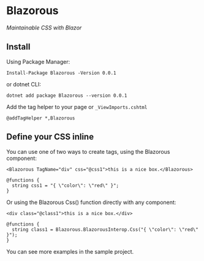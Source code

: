# Blazorous

*Maintainable CSS with Blazor*

## Install

Using Package Manager:
```
Install-Package Blazorous -Version 0.0.1
```

or dotnet CLI:
```
dotnet add package Blazorous --version 0.0.1
```

Add the tag helper to your page or `_ViewImports.cshtml`

```
@addTagHelper *,Blazorous
```


## Define your CSS inline

You can use one of two ways to create tags, using the Blazorous component:

```
<Blazorous TagName="div" css="@css1">this is a nice box.</Blazorous>

@functions {
  string css1 = "{ \"color\": \"red\" }";
}
```

Or using the Blazorous Css() function directly with any component:

```
<div class="@class1">this is a nice box.</div>

@functions {
  string class1 = Blazorous.BlazorousInterop.Css("{ \"color\": \"red\" }");
}
```

You can see more examples in the sample project.

